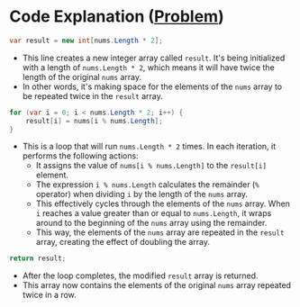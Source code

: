 # Code Explanation ([Problem](https://leetcode.com/problems/concatenation-of-array/))

```csharp
var result = new int[nums.Length * 2];
```

- This line creates a new integer array called `result`. It's being initialized with a length of `nums.Length * 2`, which means it will have twice the length of the original `nums` array.
- In other words, it's making space for the elements of the `nums` array to be repeated twice in the `result` array.

```csharp
for (var i = 0; i < nums.Length * 2; i++) {
    result[i] = nums[i % nums.Length];
}
```

- This is a loop that will run `nums.Length * 2` times. In each iteration, it performs the following actions:
    - It assigns the value of `nums[i % nums.Length]` to the `result[i]` element.
    - The expression `i % nums.Length` calculates the remainder (`%` operator) when dividing `i` by the length of the `nums` array.
    - This effectively cycles through the elements of the `nums` array. When `i` reaches a value greater than or equal to `nums.Length`, it wraps around to the beginning of the `nums` array using the remainder.
    - This way, the elements of the `nums` array are repeated in the `result` array, creating the effect of doubling the array.

```csharp
return result;
```

- After the loop completes, the modified `result` array is returned.
- This array now contains the elements of the original `nums` array repeated twice in a row.